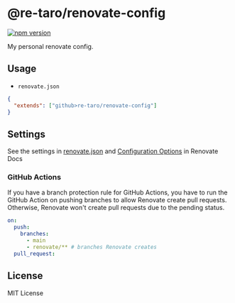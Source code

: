 # @re-taro/renovate-config

[![npm version](https://badge.fury.io/js/%40re-taro%2Frenovate-config.svg)](https://badge.fury.io/js/%40re-taro%2Frenovate-config)

My personal renovate config.

## Usage

* `renovate.json`

```json
{
  "extends": ["github>re-taro/renovate-config"]
}
```

## Settings

See the settings in [renovate.json](https://github.com/re-taro/renovate-config/blob/main/renovate.json) and [Configuration Options](https://renovatebot.com/docs/configuration-options/) in Renovate Docs

### GitHub Actions

If you have a branch protection rule for GitHub Actions, you have to run the GitHub Action on pushing branches to allow Renovate create pull requests.
Otherwise, Renovate won't create pull requests due to the pending status.

```yaml
on:
  push:
    branches:
      - main
      - renovate/** # branches Renovate creates
  pull_request:
```

## License

MIT License
